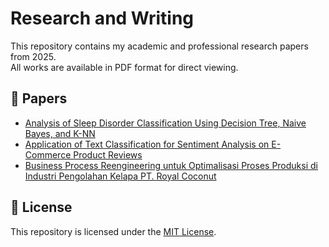 # Research and Writing

This repository contains my academic and professional research papers from 2025.  
All works are available in PDF format for direct viewing.

## 📂 Papers
- [Analysis of Sleep Disorder Classification Using Decision Tree, Naive Bayes, and K-NN](papers/sleep-disorder-classification.pdf)
- [Application of Text Classification for Sentiment Analysis on E-Commerce Product Reviews](papers/sentiment-analysis-ecommerce.pdf)
- [Business Process Reengineering untuk Optimalisasi Proses Produksi di Industri Pengolahan Kelapa PT. Royal Coconut](papers/bpr-pt-royal-coconut.pdf)

## 📜 License
This repository is licensed under the [MIT License](LICENSE).
